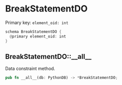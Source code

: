 # BreakStatementDO

Primary key: `element_oid: int`

```rust
schema BreakStatementDO {
  @primary element_oid: int
}
```
## BreakStatementDO::\_\_all\_\_

Data constraint method.

```rust
pub fn __all__(db: PythonDB) -> *BreakStatementDO;
```
